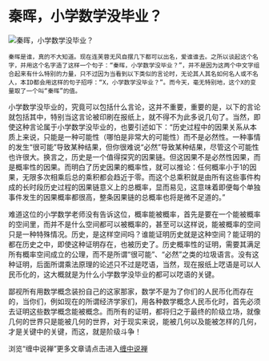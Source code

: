 秦晖，小学数学没毕业？
====

			

                                                                      


![秦晖，小学数学没毕业？](http://simg.sinajs.cn/blog7style/images/common/sg_trans.gif)

                                                                                               

    秦晖是谁，真的不大知道。现在连芙蓉无风自摆几下都可以出名，爱谁谁去。之所以谈起这个名字，并用这个名字造了这样一个句子：“秦晖，小学数学没毕业？”，并不是因为这两个中文字组合起来有什么特别的力量，只不过因为当看到以下类似的言论时，无论其人其名如何名人或不名人，本ID都会用这样的句子招呼：“X，小学数学没毕业？”。而今天，毫无特别地，这个X的变量取了一个叫“秦晖”的值。  
  
   小学数学没毕业的，究竟可以包括什么言论，这并不重要，重要的是，以下的言论就包括其中，特别当这言论被印刷在报纸上，就不得不为此多说几句了。当然，即使这种言论属于小学数学没毕业的，也要引述如下：“历史过程中的因果关系从本质上来说，只能是一种可能性（哪怕是非常大的可能性）而不是必然性。一种事情的发生“很可能”导致某种结果，但你很难说“必然”导致某种结果，尽管这个可能性也许很大。换言之，历史是一个值得探究的因果链。但这因果不是必然性因果，而是概率性的因果。而明白了历史因果的概率性，就可以推论：任何概率小于1的因果，无限多次相乘后总的乘积都会趋近于零。而这个总乘积就是由所有这些事件构成的长时段历史过程的因果链意义上的总概率，显而易见，这意味着即便每个单独事件发生的因果概率都很高，整条因果链的总概率也将是微不足道的。”  
  
   难道这位的小学数学老师没有告诉这位，概率能被概率，首先是要在一个能被概率的空间里，而并不是什么空间都可以被概率的，甚至可以这样说，能被概率的空间只是一种特殊情况。历史，是这样空间吗？谁能证明历史就是这种空间？能证明的都在历史之中，即使这种证明存在，也被历史了。历史概率性的证明，需要其满足所有概率空间成立的公理，而不是所谓“很可能”、“必然”之类的垃圾语言。没有这种证明，后面所谓乘法原理的论述只不过是呓语，当然，现在报纸上呓语是可以人民币化的，这大概就是为什么小学数学没毕业的都可以呓语的关键。  
  
   鄙视所有用数学概念装扮自己的这家那家，数学不是为了你们的人民币化而存在的，当你们，例如现在的所谓经济学家们，用各种数学概念人民币化时，首先必须去证明这些数学概念能被概念。而所有的证明，都将归之于最终的阶级立场，就像几何的世界只是能被几何的世界，对于现实来说，能被几何以及能被怎样的几何，才是关键中的关键，而这，就是阶级斗争！

浏览“缠中说禅”更多文章请点击进入[缠中说禅](http://blog.sina.com.cn/m/chzhshch)

  

